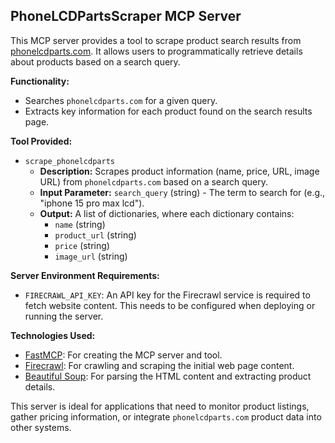 ## PhoneLCDPartsScraper MCP Server

This MCP server provides a tool to scrape product search results from [phonelcdparts.com](https://www.phonelcdparts.com). It allows users to programmatically retrieve details about products based on a search query.

**Functionality:**
-   Searches `phonelcdparts.com` for a given query.
-   Extracts key information for each product found on the search results page.

**Tool Provided:**
-   `scrape_phonelcdparts`
    -   **Description:** Scrapes product information (name, price, URL, image URL) from `phonelcdparts.com` based on a search query.
    -   **Input Parameter:** `search_query` (string) - The term to search for (e.g., "iphone 15 pro max lcd").
    -   **Output:** A list of dictionaries, where each dictionary contains:
        -   `name` (string)
        -   `product_url` (string)
        -   `price` (string)
        -   `image_url` (string)

**Server Environment Requirements:**
-   `FIRECRAWL_API_KEY`: An API key for the Firecrawl service is required to fetch website content. This needs to be configured when deploying or running the server.

**Technologies Used:**
-   [FastMCP](https://docs.mcp.so/): For creating the MCP server and tool.
-   [Firecrawl](https://firecrawl.dev/): For crawling and scraping the initial web page content.
-   [Beautiful Soup](https://www.crummy.com/software/BeautifulSoup/): For parsing the HTML content and extracting product details.

This server is ideal for applications that need to monitor product listings, gather pricing information, or integrate `phonelcdparts.com` product data into other systems. 